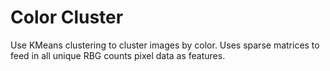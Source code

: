 # Color Cluster
Use KMeans clustering to cluster images by color. Uses sparse matrices to feed in all unique RBG counts pixel data as features.
